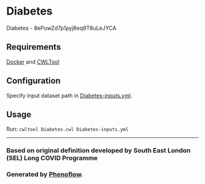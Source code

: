 # Diabetes

Diabetes - 8ePuwZd7p1pyj8eq9T8uLeJYCA

## Requirements

[Docker](https://docs.docker.com/install/) and [CWLTool](https://github.com/common-workflow-language/cwltool#install)

## Configuration

Specify input dataset path in [Diabetes-inputs.yml](Diabetes-inputs.yml).

## Usage

Run: `cwltool Diabetes.cwl Diabetes-inputs.yml`

***

### Based on original definition developed by South East London (SEL) Long COVID Programme
### Generated by [Phenoflow](https://kclhi.org/phenoflow).
